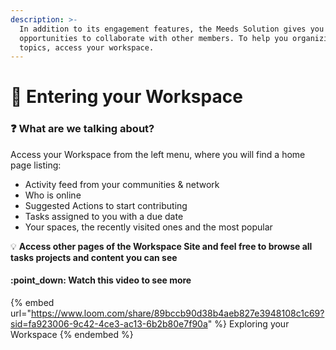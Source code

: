 ```yaml
---
description: >-
  In addition to its engagement features, the Meeds Solution gives you great
  opportunities to collaborate with other members. To help you organizing
  topics, access your workspace.
---
```


# 💼 Entering your Workspace

### :question: What are we talking about?

Access your Workspace from the left menu, where you will find a home page listing:

* Activity feed from your communities & network
* Who is online
* Suggested Actions to start contributing
* Tasks assigned to you with a due date
* Your spaces, the recently visited ones and the most popular

:bulb: **Access other pages of the Workspace Site and feel free to browse all tasks projects and content you can see**

#### :point\_down: Watch this video to see more



{% embed url="https://www.loom.com/share/89bccb90d38b4aeb827e3948108c1c69?sid=fa923006-9c42-4ce3-ac13-6b2b80e7f90a" %}
Exploring your Workspace
{% endembed %}
